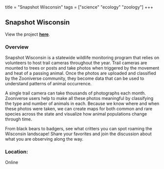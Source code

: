 title = "Snapshot Wisconsin"
tags = ["science" "ecology" "zoology"]
+++

## Snapshot Wisconsin

View the project [**here**](https://www.zooniverse.org/projects/zooniverse/snapshot-wisconsin).

### Overview

Snapshot Wisconsin is a statewide wildlife monitoring program that relies on volunteers to host trail cameras throughout the year. Trail cameras are mounted to trees or posts and take photos when triggered by the movement and heat of a passing animal. Once the photos are uploaded and classified by the Zooniverse community, they become data that can be used to understand patterns of animal occurrence.

A single trail camera can take thousands of photographs each month. Zooniverse users help to make all these photos meaningful by classifying the type and number of animals in each. Because we know where and when these photos were taken, we can create maps for both common and rare species across the state and visualize how animal populations change through time.

From black bears to badgers, see what critters you can spot roaming the Wisconsin landscape! Share your favorites and join the discussion about what you are observing along the way.

### Location:
Online
